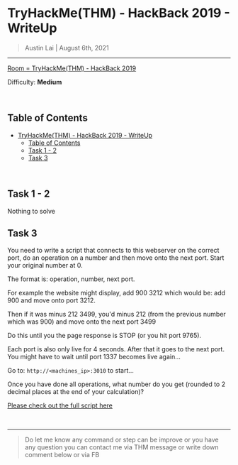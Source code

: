 
# TryHackMe(THM) - HackBack 2019  - WriteUp

> Austin Lai | August 6th, 2021

---

<!-- Description -->

[Room = TryHackMe(THM) - HackBack 2019](https://tryhackme.com/room/hackback2019)

Difficulty: **Medium**

<!-- /Description -->

<br />

## Table of Contents

<!-- TOC -->

- [TryHackMe(THM) - HackBack 2019  - WriteUp](#tryhackmethm---hackback-2019----writeup)
    - [Table of Contents](#table-of-contents)
    - [Task 1 - 2](#task-1---2)
    - [Task 3](#task-3)

<!-- /TOC -->

<br />

## Task 1 - 2

Nothing to solve

## Task 3

You need to write a script that connects to this webserver on the correct port, do an operation on a number and then move onto the next port. Start your original number at 0.

The format is: operation, number, next port.

For example the website might display, add 900 3212 which would be: add 900 and move onto port 3212.

Then if it was minus 212 3499, you'd minus 212 (from the previous number which was 900) and move onto the next port 3499

Do this until you the page response is STOP (or you hit port 9765).

Each port is also only live for 4 seconds. After that it goes to the next port. You might have to wait until port 1337 becomes live again...

Go to: ` http://<machines_ip>:3010 ` to start...

Once you have done all operations, what number do you get (rounded to 2 decimal places at the end of your calculation)?



[Please check out the full script here](python-http-connect.py)


<br />

---

> Do let me know any command or step can be improve or you have any question you can contact me via THM message or write down comment below or via FB




